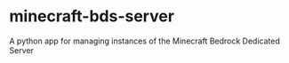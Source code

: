 # minecraft-bds-server
A python app for managing instances of the Minecraft Bedrock Dedicated Server
